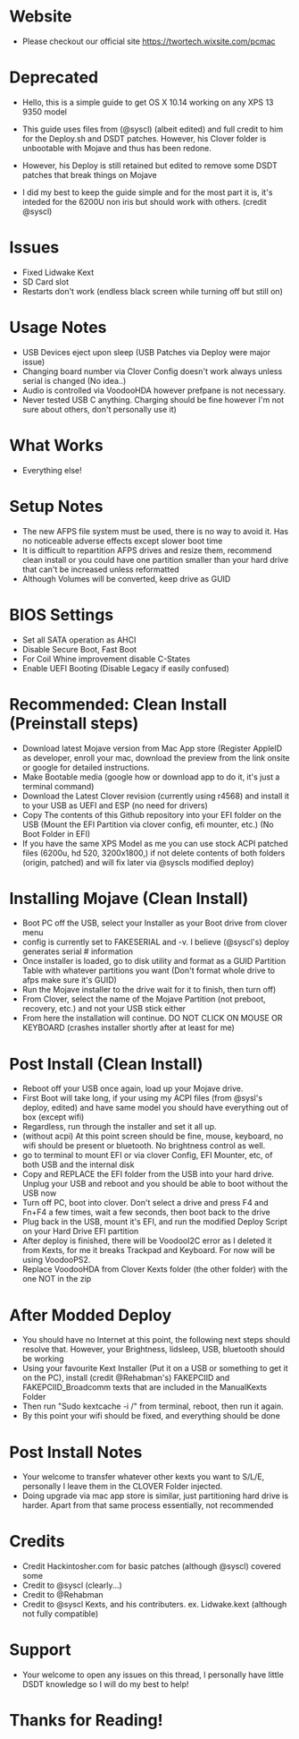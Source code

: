 # Website
- Please checkout our official site https://twortech.wixsite.com/pcmac

# Deprecated
- Hello, this is a simple guide to get OS X 10.14 working on any XPS 13 9350 model

- This guide uses files from (@syscl) (albeit edited) and full credit to him for the Deploy.sh and DSDT patches. However, his Clover folder is unbootable with Mojave and thus has been redone.

- However, his Deploy is still retained but edited to remove some DSDT patches that break things on Mojave

- I did my best to keep the guide simple and for the most part it is, it's inteded for the 6200U non iris but should work with others. (credit @syscl)

# Issues

- Fixed Lidwake Kext
- SD Card slot
- Restarts don't work (endless black screen while turning off but still on)

# Usage Notes

- USB Devices eject upon sleep (USB Patches via Deploy were major issue)
- Changing board number via Clover Config doesn't work always unless serial is changed (No idea..)
- Audio is controlled via VoodooHDA however prefpane is not necessary.
- Never tested USB C anything. Charging should be fine however I'm not sure about others, don't personally use it)


# What Works

- Everything else!

# Setup Notes

- The new AFPS file system must be used, there is no way to avoid it. Has no noticeable adverse effects except slower boot time
- It is difficult to repartition AFPS drives and resize them, recommend clean install or you could have one partition smaller than your hard drive that can't be increased unless reformatted
- Although Volumes will be converted, keep drive as GUID

# BIOS Settings

-  Set all SATA operation as AHCI
- Disable Secure Boot, Fast Boot
- For Coil Whine improvement disable C-States
- Enable UEFI Booting (Disable Legacy if easily confused)

# Recommended: Clean Install (Preinstall steps)

- Download latest Mojave version from Mac App store (Register AppleID as developer, enroll your mac, download the preview from the link onsite or google for detailed instructions.
- Make Bootable media (google how or download app to do it, it's just a terminal command) 
- Download the Latest Clover revision (currently using r4568) and install it to your USB as UEFI and ESP (no need for drivers)
- Copy The contents of this Github repository into your EFI folder on the USB (Mount the EFI Partition via clover config, efi mounter, etc.) (No Boot Folder in EFI)
- If you have the same XPS Model as me you can use stock ACPI patched files (6200u, hd 520, 3200x1800,) if not delete contents of both folders (origin, patched) and will fix later via @syscls modified deploy)

# Installing Mojave (Clean Install)

- Boot PC off the USB, select your Installer as your Boot drive from clover menu
- config is currently set to FAKESERIAL and -v. I believe (@syscl's) deploy generates serial # information
- Once installer is loaded, go to disk utility and format as a GUID Partition Table with whatever partitions you want (Don't format whole drive to afps make sure it's GUID)
- Run the Mojave installer to the drive wait for it to finish, then turn off)
- From Clover, select the name of the Mojave Partition (not preboot, recovery, etc.) and not your USB stick either
- From here the installation will continue. DO NOT CLICK ON MOUSE OR KEYBOARD (crashes installer shortly after at least for me)

# Post Install (Clean Install)

- Reboot off your USB once again, load up your Mojave drive.
- First Boot will take long, if your using my ACPI files (from @sysl's deploy, edited) and have same model you should have everything out of box (except wifi)
- Regardless, run through the installer and set it all up.
- (without acpi) At this point screen should be fine, mouse, keyboard, no wifi should be present or bluetooth. No brightness control as well.
- go to terminal to mount EFI or via clover Config, EFI Mounter, etc, of both USB and the internal disk
- Copy and REPLACE the EFI folder from the USB into your hard drive. Unplug your USB and reboot and you should be able to boot without the USB now
- Turn off PC, boot into clover. Don't select a drive and press F4 and Fn+F4 a few times, wait a few seconds, then boot back to the drive
- Plug back in the USB, mount it's EFI, and run the modified Deploy Script on your Hard Drive EFI partition
- After deploy is finished, there will be VoodooI2C error as I deleted it from Kexts, for me it breaks Trackpad and Keyboard.  For now will be using VoodooPS2.
- Replace VoodooHDA from Clover Kexts folder (the other folder) with the one NOT in the zip

# After Modded Deploy

- You should have no Internet at this point, the following next steps should resolve that. However, your Brightness, lidsleep, USB, bluetooth should be working
- Using your favourite Kext Installer (Put it on a USB or something to get it on the PC), install (credit @Rehabman's) FAKEPCIID and FAKEPCIID_Broadcomm texts that are included in the ManualKexts Folder
- Then run "Sudo kextcache -i /" from terminal, reboot, then run it again. 
- By this point your wifi should be fixed, and everything should be done

# Post Install Notes

- Your welcome to transfer whatever other kexts you want to S/L/E, personally I leave them in the CLOVER Folder injected.
- Doing upgrade via mac app store is similar, just partitioning hard drive is harder. Apart from that same process essentially, not recommended

# Credits
- Credit Hackintosher.com for basic patches (although @syscl) covered some
- Credit to @syscl (clearly...)
- Credit to @Rehabman
- Credit to @syscl Kexts, and his contributers. ex. Lidwake.kext (although not fully compatible)



# Support

- Your welcome to open any issues on this thread, I personally have little DSDT knowledge so I will do my best to help!


# Thanks for Reading!



